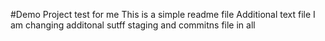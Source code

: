 #Demo Project test for me
This is a simple readme file
Additional text file 
I am changing additonal sutff
staging and commitns file in all